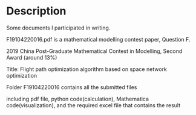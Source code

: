 # Description
Some documents I participated in writing.

F19104220016.pdf is a mathematical modelling contest paper, Question F.

2019 China Post-Graduate Mathematical Contest in Modelling, Second Award (around 13%)

Title: Flight path optimization algorithm based on space network optimization

Folder F19104220016 contains all the submitted files

including pdf file, python code(calculation), Mathematica code(visualization), and the required excel file that contains the result
